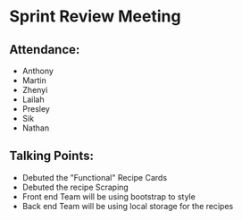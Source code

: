 # Sprint Review Meeting
## Attendance:
- Anthony
- Martin
- Zhenyi
- Lailah
- Presley
- Sik
- Nathan

## Talking Points:
- Debuted the "Functional" Recipe Cards 
- Debuted the recipe Scraping
- Front end Team will be using bootstrap to style 
- Back end Team will be using local storage for the recipes
